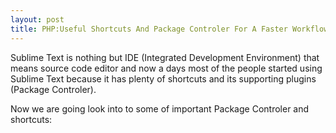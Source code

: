 ```yaml
---
layout: post
title: PHP:Useful Shortcuts And Package Controler For A Faster Workflow
---
```


Sublime Text is nothing but IDE (Integrated Development Environment) that means source code editor and now a days most of the people started using Sublime Text because it has plenty of shortcuts and its supporting plugins (Package Controler).


Now we are going look into to some of important Package Controler and shortcuts: